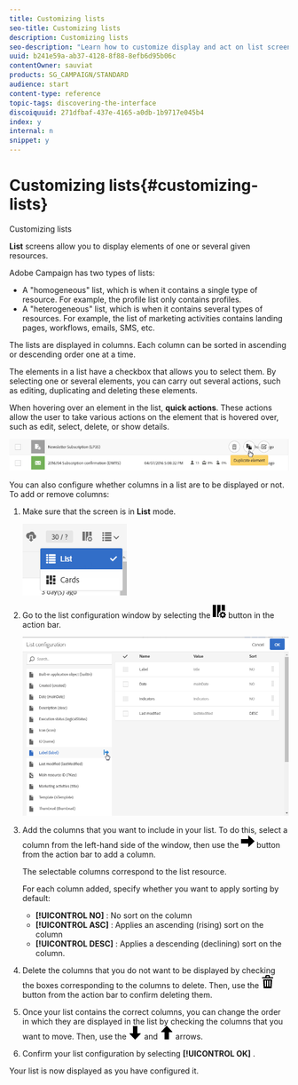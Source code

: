 ```yaml
---
title: Customizing lists
seo-title: Customizing lists
description: Customizing lists
seo-description: "Learn how to customize display and act on list screens in Adobe Campaign Standard:sorting, filtering, deleting or duplicating elements. Lists screens display elements of one or several given resources."
uuid: b241e59a-ab37-4128-8f88-8efb6d95b06c
contentOwner: sauviat
products: SG_CAMPAIGN/STANDARD
audience: start
content-type: reference
topic-tags: discovering-the-interface
discoiquuid: 271dfbaf-437e-4165-a0db-1b9717e045b4
index: y
internal: n
snippet: y
---
```


# Customizing lists{#customizing-lists}

Customizing lists

**List** screens allow you to display elements of one or several given resources.

Adobe Campaign has two types of lists:

* A "homogeneous" list, which is when it contains a single type of resource. For example, the profile list only contains profiles.
* A "heterogeneous" list, which is when it contains several types of resources. For example, the list of marketing activities contains landing pages, workflows, emails, SMS, etc.

The lists are displayed in columns. Each column can be sorted in ascending or descending order one at a time.

The elements in a list have a checkbox that allows you to select them. By selecting one or several elements, you can carry out several actions, such as editing, duplicating and deleting these elements.

When hovering over an element in the list, **quick actions**. These actions allow the user to take various actions on the element that is hovered over, such as edit, select, delete, or show details. 

![](assets/overview_list_quickactions.png)

You can also configure whether columns in a list are to be displayed or not. To add or remove columns:

1. Make sure that the screen is in **List** mode.

   ![](assets/export_list_mode_switch.png)

1. Go to the list configuration window by selecting the ![](assets/columnsettings.png) button in the action bar.

   ![](assets/list_configuration1.png)

1. Add the columns that you want to include in your list. To do this, select a column from the left-hand side of the window, then use the ![](assets/arrowright.png) button from the action bar to add a column.

   The selectable columns correspond to the list resource.

   For each column added, specify whether you want to apply sorting by default:

    * **[!UICONTROL NO]** : No sort on the column
    * **[!UICONTROL ASC]** : Applies an ascending (rising) sort on the column
    * **[!UICONTROL DESC]** : Applies a descending (declining) sort on the column.

1. Delete the columns that you do not want to be displayed by checking the boxes corresponding to the columns to delete. Then, use the ![](assets/delete.png) button from the action bar to confirm deleting them.
1. Once your list contains the correct columns, you can change the order in which they are displayed in the list by checking the columns that you want to move. Then, use the ![](assets/arrowdown.png) and ![](assets/arrowup.png) arrows.
1. Confirm your list configuration by selecting **[!UICONTROL OK]** .

Your list is now displayed as you have configured it.
